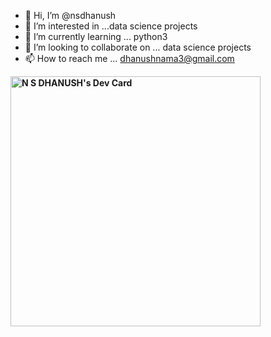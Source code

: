 - 👋 Hi, I’m @nsdhanush
- 👀 I’m interested in ...data science projects
- 🌱 I’m currently learning ... python3 
- 💞️ I’m looking to collaborate on ... data science projects
- 📫 How to reach me ... dhanushnama3@gmail.com


<!---
nsdhanush/nsdhanush is a ✨ special ✨ repository because its `README.md` (this file) appears on your GitHub profile.
You can click the Preview link to take a look at your changes.
--->
**<a href="https://app.daily.dev/nsd_3"><img src="https://api.daily.dev/devcards/83c3d5c62d134e15ab4a3d980f9c080d.png?r=dzk" width="400" alt="N S DHANUSH's Dev Card"/></a>**
